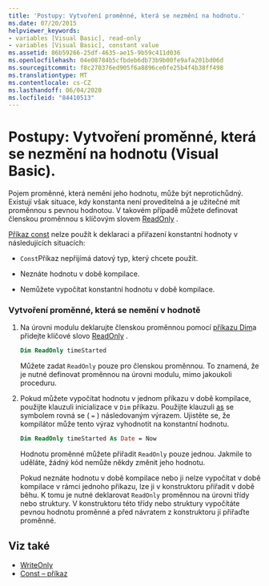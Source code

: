 ```yaml
---
title: 'Postupy: Vytvoření proměnné, která se nezmění na hodnotu.'
ms.date: 07/20/2015
helpviewer_keywords:
- variables [Visual Basic], read-only
- variables [Visual Basic], constant value
ms.assetid: 86b59266-25df-4635-ae15-9b59c411d036
ms.openlocfilehash: 04e08784b5cfbdeb6db73b9b00fe9afa201bd06d
ms.sourcegitcommit: f8c270376ed905f6a8896ce0fe25b4f4b38ff498
ms.translationtype: MT
ms.contentlocale: cs-CZ
ms.lasthandoff: 06/04/2020
ms.locfileid: "84410513"
---
```

# <a name="how-to-create-a-variable-that-does-not-change-in-value-visual-basic"></a>Postupy: Vytvoření proměnné, která se nezmění na hodnotu (Visual Basic).

Pojem proměnné, která nemění jeho hodnotu, může být neprotichůdný. Existují však situace, kdy konstanta není proveditelná a je užitečné mít proměnnou s pevnou hodnotou. V takovém případě můžete definovat členskou proměnnou s klíčovým slovem [ReadOnly](../../../language-reference/modifiers/readonly.md) .

[Příkaz const](../../../language-reference/statements/const-statement.md) nelze použít k deklaraci a přiřazení konstantní hodnoty v následujících situacích:

- `Const`Příkaz nepřijímá datový typ, který chcete použít.

- Neznáte hodnotu v době kompilace.

- Nemůžete vypočítat konstantní hodnotu v době kompilace.

### <a name="to-create-a-variable-that-does-not-change-in-value"></a>Vytvoření proměnné, která se nemění v hodnotě

1. Na úrovni modulu deklarujte členskou proměnnou pomocí [příkazu Dim](../../../language-reference/statements/dim-statement.md)a přidejte klíčové slovo [ReadOnly](../../../language-reference/modifiers/readonly.md) .

    ```vb
    Dim ReadOnly timeStarted
    ```

    Můžete zadat `ReadOnly` pouze pro členskou proměnnou. To znamená, že je nutné definovat proměnnou na úrovni modulu, mimo jakoukoli proceduru.

2. Pokud můžete vypočítat hodnotu v jednom příkazu v době kompilace, použijte klauzuli inicializace v `Dim` příkazu. Použijte klauzuli [as](../../../language-reference/statements/as-clause.md) se symbolem rovná se ( `=` ) následovaným výrazem. Ujistěte se, že kompilátor může tento výraz vyhodnotit na konstantní hodnotu.

    ```vb
    Dim ReadOnly timeStarted As Date = Now
    ```

    Hodnotu proměnné můžete přiřadit `ReadOnly` pouze jednou. Jakmile to uděláte, žádný kód nemůže někdy změnit jeho hodnotu.

    Pokud neznáte hodnotu v době kompilace nebo ji nelze vypočítat v době kompilace v rámci jednoho příkazu, lze ji v konstruktoru přiřadit v době běhu. K tomu je nutné deklarovat `ReadOnly` proměnnou na úrovni třídy nebo struktury. V konstruktoru této třídy nebo struktury vypočítáte pevnou hodnotu proměnné a před návratem z konstruktoru ji přiřaďte proměnné.

## <a name="see-also"></a>Viz také

- [WriteOnly](../../../language-reference/modifiers/writeonly.md)
- [Const – příkaz](../../../language-reference/statements/const-statement.md)
